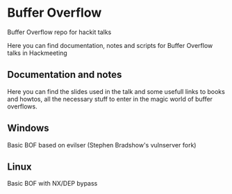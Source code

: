 # Buffer Overflow
Buffer Overflow repo for hackit talks

Here you can find documentation, notes and scripts for Buffer Overflow talks in Hackmeeting

## Documentation and notes
Here you can find the slides used in the talk and some usefull links to books and
howtos, all the necessary stuff to enter in the magic world of buffer overflows.

## Windows
Basic BOF based on evilser (Stephen Bradshow's vulnserver fork)

## Linux
Basic BOF with NX/DEP bypass
  
